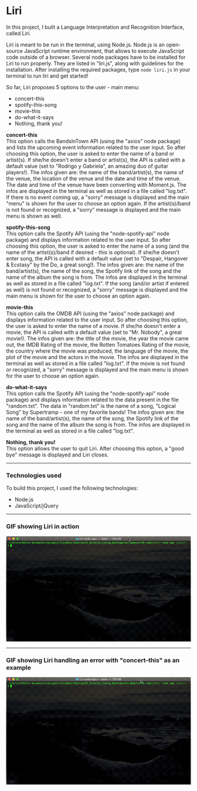 # Liri 

In this project, I built a Language Interpretation and Recognition Interface, called Liri.

Liri is meant to be run in the terminal, using Node.js. Node.js is an open-source JavaScript runtime environment, that allows to execute JavaScript code outside of a browser. Several node packages have to be installed for Liri to run properly. They are listed in "liri.js", along with guidelines for the installation.
After installing the required packages, type `node liri.js` in your terminal to run liri and get started!

So far, Liri proposes 5 options to the user - main menu:
- concert-this
- spotify-this-song
- movie-this
- do-what-it-says
- Nothing, thank you!

**concert-this**<br>
This option calls the BandsInTown API (using the "axios" node package) and lists the upcoming event information related to the user input. So after choosing this option, the user is asked to enter the name of a band or artist(s). If she/he doesn't enter a band or artist(s), the API is called with a default value (set to "Rodrigo y Gabriela", an amazing duo of guitar players!).
The infos given are: the name of the band/artist(s), the name of the venue, the location of the venue and the date and time of the venue. The date and time of the venue have been converting with Moment.js.
The infos are displayed in the terminal as well as stored in a file called "log.txt".
If there is no event coming up, a "sorry" message is displayed and the main "menu" is shown for the user to choose an option again. If the artist(s)/band is not found or recognized, a "sorry" message is displayed and the main menu is shown as well.

**spotify-this-song**<br>
This option calls the Spotify API (using the "node-spotify-api" node package) and displays information related to the user input. So after choosing this option, the user is asked to enter the name of a song (and the name of the artist(s)/band if desired - this is optional). If she/he doesn't enter song, the API is called with a default value (set to "Despair, Hangover & Ecstasy" by the Do, a great song!).
The infos given are: the name of the band/artist(s), the name of the song, the Spotify link of the song and the name of the album the song is from.
The infos are displayed in the terminal as well as stored in a file called "log.txt". 
If the song (and/or artist if entered as well) is not found or recognized, a "sorry" message is displayed and the main menu is shown for the user to choose an option again.

**movie-this**<br>
This option calls the OMDB API (using the "axios" node package) and displays information related to the user input. So after choosing this option, the user is asked to enter the name of a movie. If she/he doesn't enter a movie, the API is called with a default value (set to "Mr. Nobody", a great movie!).
The infos given are: the title of the movie, the year the movie came out, the IMDB Rating of the movie, the Rotten Tomatoes Rating of the movie, the country where the movie was produced, the language of the movie, the plot of the movie and the actors in the movie.
The infos are displayed in the terminal as well as stored in a file called "log.txt".
If the movie is not found or recognized, a "sorry" message is displayed and the main menu is shown for the user to choose an option again.

**do-what-it-says**<br>
This option calls the Spotify API (using the "node-spotify-api" node package) and displays information related to the data present in the file "random.txt". The data in "random.txt" is the name of a song, "Logical Song" by Supertramp - one of my favorite bands!
The infos given are: the name of the band/artist(s), the name of the song, the Spotify link of the song and the name of the album the song is from.
The infos are displayed in the terminal as well as stored in a file called "log.txt".

**Nothing, thank you!**<br>
This option allows the user to quit Liri. After choosing this option, a "good bye" message is displayed and Liri closes.

---

### Technologies used

To build this project, I used the following technologies:

- Node.js
- JavaScript/jQuery

---

### GIF showing Liri in action

![GIF showing Liri in action](https://github.com/SophM/Liri-node-app/blob/master/assets/for-readme/gif-showing-liri-working.gif?raw=true)

---

### GIF showing Liri handling an error with "concert-this" as an example

![GIF showing Liri handling an error](https://github.com/SophM/Liri-node-app/blob/master/assets/for-readme/gif-showing-handling-error.gif?raw=true)











